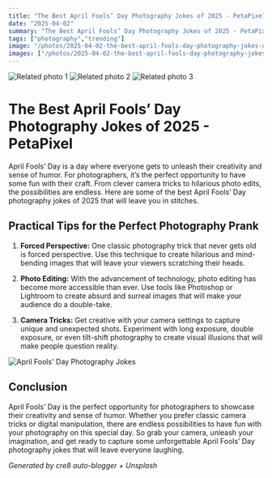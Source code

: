 ```yaml
---
title: "The Best April Fools’ Day Photography Jokes of 2025 - PetaPixel"
date: "2025-04-02"
summary: "The Best April Fools’ Day Photography Jokes of 2025 - PetaPixel - A trending topic in photography."
tags: ["photography","trending"]
image: "/photos/2025-04-02-the-best-april-fools-day-photography-jokes-of-2025-petapixel-1.jpg"
images: ["/photos/2025-04-02-the-best-april-fools-day-photography-jokes-of-2025-petapixel-1.jpg","/photos/2025-04-02-the-best-april-fools-day-photography-jokes-of-2025-petapixel-2.jpg","/photos/2025-04-02-the-best-april-fools-day-photography-jokes-of-2025-petapixel-3.jpg"]
---
```



<div class="grid grid-cols-1 sm:grid-cols-2 md:grid-cols-3 gap-4">
  <img src="/photos/2025-04-02-the-best-april-fools-day-photography-jokes-of-2025-petapixel-1.jpg" alt="Related photo 1" class="w-full rounded-lg" />
<img src="/photos/2025-04-02-the-best-april-fools-day-photography-jokes-of-2025-petapixel-2.jpg" alt="Related photo 2" class="w-full rounded-lg" />
<img src="/photos/2025-04-02-the-best-april-fools-day-photography-jokes-of-2025-petapixel-3.jpg" alt="Related photo 3" class="w-full rounded-lg" />
</div>


# The Best April Fools’ Day Photography Jokes of 2025 - PetaPixel

April Fools’ Day is a day where everyone gets to unleash their creativity and sense of humor. For photographers, it’s the perfect opportunity to have some fun with their craft. From clever camera tricks to hilarious photo edits, the possibilities are endless. Here are some of the best April Fools’ Day photography jokes of 2025 that will leave you in stitches.

## Practical Tips for the Perfect Photography Prank

1. **Forced Perspective:** One classic photography trick that never gets old is forced perspective. Use this technique to create hilarious and mind-bending images that will leave your viewers scratching their heads.

2. **Photo Editing:** With the advancement of technology, photo editing has become more accessible than ever. Use tools like Photoshop or Lightroom to create absurd and surreal images that will make your audience do a double-take.

3. **Camera Tricks:** Get creative with your camera settings to capture unique and unexpected shots. Experiment with long exposure, double exposure, or even tilt-shift photography to create visual illusions that will make people question reality.

![April Fools' Day Photography Jokes](/path/to/image)

## Conclusion

April Fools’ Day is the perfect opportunity for photographers to showcase their creativity and sense of humor. Whether you prefer classic camera tricks or digital manipulation, there are endless possibilities to have fun with your photography on this special day. So grab your camera, unleash your imagination, and get ready to capture some unforgettable April Fools’ Day photography jokes that will leave everyone laughing.

*Generated by cre8 auto-blogger + Unsplash*

